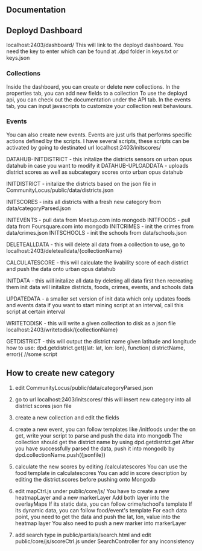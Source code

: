 ## Documentation

## Deployd Dashboard
localhost:2403/dashboard/
This will link to the deployd dashboard.
You need the key to enter which can be found at .dpd folder in keys.txt or keys.json

### Collections
Inside the dashboard, you can create or delete new collections.
In the properties tab, you can add new fields to a collection
To use the deployd api, you can check out the documentation under the API tab.
In the events tab, you can input javascripts to customize your collection rest behaviours.

### Events
You can also create new events. Events are just urls that performs specific actions defined by the scripts.
I have several scripts, these scripts can be activated by going to destinated url
localhost:2403/initscores/

DATAHUB-INITDISTRICT - this initalize the districts sensors on urban opus datahub in case you want to modify it
DATAHUB-UPLOADDATA - uploads district scores as well as subcategory scores onto urban opus datahub

INITDISTRICT - initalize the districts based on the json file in CommunityLocus/public/data/districts.json

INITSCORES - inits all districts with a fresh new category from data/categoryParsed.json

INITEVENTS - pull data from Meetup.com into mongodb
INITFOODS - pull data from Foursquare.com into mongodb
INITCRIMES - init the crimes from data/crimes.json
INITSCHOOLS - init the schools from data/schools.json

DELETEALLDATA - this will delete all data from a collection
to use, go to localhost:2403/deletealldata/{collectionName}

CALCULATESCORE - this will calculate the livability score of each district and push the data onto urban opus datahub

INITDATA - this will initalize all data by deleting all data first then recreating them
init data will initalize districts, foods, crimes, events, and schools data

UPDATEDATA - a smaller set version of init data which only updates foods and events data
if you want to start mining script at an interval, call this script at certain interval

WRITETODISK - this will write a given collection to disk as a json file
localhost:2403/writetodisk/{collectionName}

GETDISTRICT - this will output the district name given latitude and longitude
how to use: dpd.getdistrict.get({lat: lat, lon: lon}, function( districtName, error){ //some script

## How to create new category

1. edit CommunityLocus/public/data/categoryParsed.json

2. go to url localhost:2403/initscores/ this will insert new category into all district scores json file

3. create a new collection and edit the fields

4. create a new event, you can follow templates like /initfoods
under the on get, write your script to parse and push the data into mongodb
The collection should get the district name by using dpd.getdistrict.get
After you have successfully parsed the data, push it into mongodb by dpd.collectionName.push({jsonfile})

5. calculate the new scores by editing /calculatescores
You can use the food template in calculatescores
You can add in score description by editing the district.scores before pushing onto Mongodb

6. edit mapCtrl.js under public/core/js/
You have to create a new heatmapLayer and a new markerLayer
Add both layer into the overlayMaps
If its static data, you can follow crime/school's template
If its dynamic data, you can follow food/event's template
For each data point, you need to get the data and push the lat, lon, value into the heatmap layer
You also need to push a new marker into markerLayer

7. add search type in public/partials/search.html
and edit public/core/js/scoreCtrl.js under SearchController for any inconsistency
